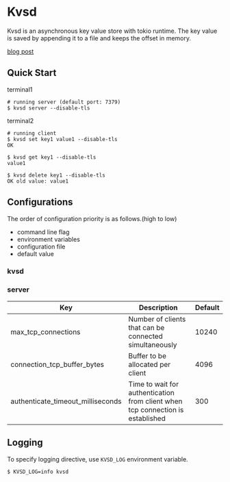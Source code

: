 # Kvsd

Kvsd is an asynchronous key value store with tokio runtime.
The key value is saved by appending it to a file and keeps the offset in memory.

[blog post](https://blog.ymgyt.io/entry/key_value_store_with_tokio)

## Quick Start

terminal1
```
# running server (default port: 7379)
$ kvsd server --disable-tls
```

terminal2
```
# running client
$ kvsd set key1 value1 --disable-tls
OK

$ kvsd get key1 --disable-tls
value1

$ kvsd delete key1 --disable-tls
OK old value: value1
```

## Configurations

The order of configuration priority is as follows.(high to low)

- command line flag
- environment variables
- configuration file
- default value

### kvsd 

### server

| Key | Description | Default | 
| --- | ----------- | ------- |
| max_tcp_connections | Number of clients that can be connected simultaneously | 10240 | 
| connection_tcp_buffer_bytes | Buffer to be allocated per client | 4096 |
| authenticate_timeout_milliseconds | Time to wait for authentication from client when tcp connection is established | 300 |

## Logging

To specify logging directive, use `KVSD_LOG` environment variable.

```console
$ KVSD_LOG=info kvsd
```
